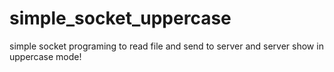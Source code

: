 # simple_socket_uppercase
simple socket programing to read file and send to server and server show in uppercase mode!

